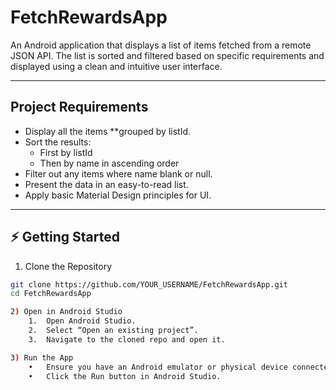 # FetchRewardsApp

An Android application that displays a list of items fetched from a remote JSON API. The list is sorted and filtered based on specific requirements and displayed using a clean and intuitive user interface.

---

## **Project Requirements**

- Display all the items **grouped by listId.
- Sort the results:
  - First by listId
  - Then by name in ascending order 
- Filter out any items where name blank or null.
- Present the data in an easy-to-read list.
- Apply basic Material Design principles for UI.

---


## ⚡ **Getting Started**

1) Clone the Repository

```bash
git clone https://github.com/YOUR_USERNAME/FetchRewardsApp.git
cd FetchRewardsApp

2) Open in Android Studio
	1.	Open Android Studio.
	2.	Select “Open an existing project”.
	3.	Navigate to the cloned repo and open it.

3) Run the App
	•	Ensure you have an Android emulator or physical device connected.
	•	Click the Run button in Android Studio.


